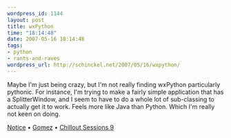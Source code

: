 ```yaml
--- 
wordpress_id: 1144
layout: post
title: wxPython
time: "18:14:48"
date: 2007-05-16 18:14:48
tags: 
- python
- rants-and-raves
wordpress_url: http://schinckel.net/2007/05/16/wxpython/
---
```

Maybe I'm just being crazy, but I'm not really finding wxPython particularly pythonic. For instance, I'm trying to make a fairly simple application that has a SplitterWindow, and I seem to have to do a whole lot of sub-classing to actually get it to work. Feels more like Java than Python. Which I'm really not keen on doing. 

[Notice][1] • [Gomez][2] • [Chillout Sessions 9][3]

   [1]: http://phobos.apple.com/WebObjects/MZSearch.woa/wa/advancedSearchResults?songTerm=Notice&artistTerm=Gomez
   [2]: http://phobos.apple.com/WebObjects/MZSearch.woa/wa/advancedSearchResults?artistTerm=Gomez
   [3]: http://phobos.apple.com/WebObjects/MZSearch.woa/wa/advancedSearchResults?albumTerm=Chillout+Sessions+9&artistTerm=

